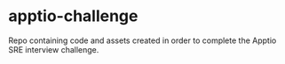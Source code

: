 # apptio-challenge
Repo containing code and assets created in order to complete the Apptio SRE interview challenge.
